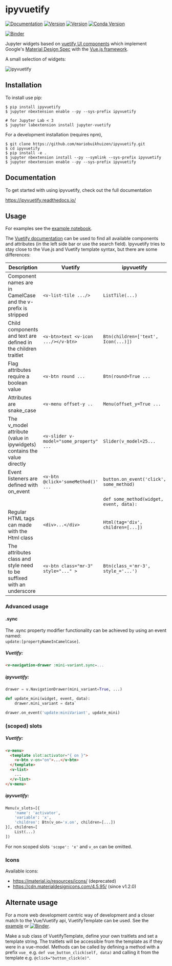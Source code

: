 ipyvuetify
===============================

[![Documentation](http://readthedocs.org/projects/ipyvuetify/badge/?version=latest)](https://ipyvuetify.readthedocs.io/en/latest/?badge=latest)
[![Version](https://img.shields.io/npm/v/jupyter-vuetify.svg)](https://www.npmjs.com/package/jupyter-vuetify)
[![Version](https://img.shields.io/pypi/v/ipyvuetify.svg)](https://pypi.python.org/project/ipyvuetify)
[![Conda Version](https://img.shields.io/conda/vn/conda-forge/ipyvuetify.svg)](https://anaconda.org/conda-forge/ipyvuetify)

[![Binder](https://mybinder.org/badge.svg)](https://mybinder.org/v2/gh/mariobuikhuizen/ipyvuetify/master?filepath=examples%2FExamples.ipynb)

Jupyter widgets based on [vuetify UI components](https://vuetifyjs.com/) which implement Google's
[Material Design Spec](https://material.io/) with the [Vue.js framework](https://vuejs.org/).

A small selection of widgets:

![ipyvuetify](https://user-images.githubusercontent.com/46192475/79730684-78954880-82f1-11ea-855b-43a2b619ca04.gif)

Installation
------------

To install use pip:

    $ pip install ipyvuetify
    $ jupyter nbextension enable --py --sys-prefix ipyvuetify
    
    # for Jupyter Lab < 3
    $ jupyter labextension install jupyter-vuetify


For a development installation (requires npm),

    $ git clone https://github.com/mariobuikhuizen/ipyvuetify.git
    $ cd ipyvuetify
    $ pip install -e .
    $ jupyter nbextension install --py --symlink --sys-prefix ipyvuetify
    $ jupyter nbextension enable --py --sys-prefix ipyvuetify

Documentation
-------------

To get started with using ipyvuetify, check out the full documentation

https://ipyvuetify.readthedocs.io/

Usage
-----

For examples see the [example notebook](examples/Examples.ipynb).

The [Vuetify documentation](https://vuetifyjs.com/components/buttons#buttons) can be used to find all available
components and attributes (in the left side bar or use the search field). Ipyvuetify tries to stay close to the Vue.js 
and Vuetify template syntax, but there are some differences:

| Description | Vuetify | ipyvuetify |
|-------------|---------|------------|
| Component names are in CamelCase and the v- prefix is stripped | `<v-list-tile .../>` | `ListTile(...)` |
| Child components and text are defined in the children traitlet| `<v-btn>text <v-icon .../></v-btn>` | `Btn(children=['text', Icon(...)])` |
| Flag attributes require a boolean value | `<v-btn round ...` | `Btn(round=True ...` |
| Attributes are snake_case | `<v-menu offset-y ..` | `Menu(offset_y=True ...` |
| The v_model attribute (value in ipywidgets) contains the value directly | `<v-slider v-model="some_property" ...` | `Slider(v_model=25...` |
| Event listeners are defined with on_event | `<v-btn @click='someMethod()' ...` | `button.on_event('click', some_method)` |
| | | `def some_method(widget, event, data):` |
| Regular HTML tags can made with the Html class | `<div>...</div>` | `Html(tag='div', children=[...])` |
| The attributes class and style need to be suffixed with an underscore | `<v-btn class="mr-3" style="..." >` | `Btn(class_='mr-3', style_='...')` |

### Advanced usage
#### .sync
The .sync property modifier functionality can be achieved by using an event named:  
`update:[propertyNameInCamelCase]`.
##### Vuetify:
```HTML
<v-navigation-drawer :mini-variant.sync=...
```
##### ipyvuetify:
```python
drawer = v.NavigationDrawer(mini_variant=True, ...)

def update_mini(widget, event, data):
    drawer.mini_variant = data`

drawer.on_event('update:miniVariant', update_mini)
```

### (scoped) slots
##### Vuetify:
```HTML
<v-menu>
  <template slot:activator="{ on }">
    <v-btn v-on="on">...</v-btn>
  </template>
  <v-list>
    ...
  </v-list>
</v-menu>
```
##### ipyvuetify:
```python
Menu(v_slots=[{
    'name': 'activator',
    'variable': 'x',
    'children': Btn(v_on='x.on', children=[...])
}], children=[
    List(...)
])
```
For non scoped slots `'scope': 'x'` and `v_on` can be omitted.

### Icons

Available icons:
 * https://material.io/resources/icons/ (deprecated)
 * https://cdn.materialdesignicons.com/4.5.95/ (since v1.2.0)

Alternate usage
---------------

For a more web development centric way of development and a closer match to the Vue/Vuetify api, VuetifyTemplate can be used. See the [example](examples/Examples%20template.ipynb) or [![Binder](https://mybinder.org/badge.svg)](https://mybinder.org/v2/gh/mariobuikhuizen/ipyvuetify/master?filepath=examples%2FExamples%20template.ipynb).

Make a sub class of VuetifyTemplate, define your own traitlets and set a template string. The traitlets will be accessible from the template as if they were in a vue-model. Methods can be called by defining a method with a prefix `vue_` e.g. `def vue_button_click(self, data)` and calling it from the template e.g. `@click="button_click(e)"`.
